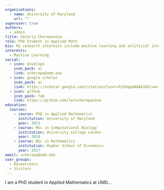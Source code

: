 ```yaml
---
organizations:
  - name: University of Maryland
    url: ""
superuser: true
authors:
  - admin
title: Valeria Cherepanova
role: PhD Student in Applied Math
bio: My research interests include machine learning and artificial intelligence
interests:
  - Machine Learning
social:
  - icon: envelope
    icon_pack: ai
    link: vcherepa@umd.edu
  - icon: google-scholar
    icon_pack: ai
    link: https://scholar.google.com/citations?user=PySUqqUAAAAJ&hl=en
  - icon: github
    icon_pack: fab
    link: https://github.com/leracherepanova
education:
  courses:
    - course: PhD in Applied Mathematics
      institution: University of Maryland
      year: 2023
    - course: MSc in Computational Biology
      institution: University College London
      year: 2018
    - course: BSc in Mathematics
      institution: Higher School of Economics
      year: 2017
email: vcherepa@umd.edu
user_groups:
  - Researchers
  - Visitors
---
```

I am a PhD student in Applied Mathematics at UMD...